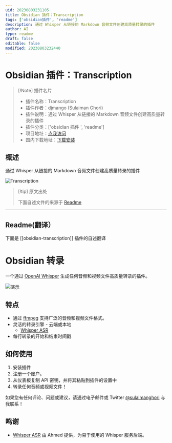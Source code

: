 ```yaml
---
uid: 20230803231105
title: Obsidian 插件：Transcription
tags: ['obsidian插件', 'readme']
description: 通过 Whisper 从链接的 Markdown 音频文件创建高质量转录的插件
author: AI
type: readme
draft: false
editable: false
modified: 20230803232440
---
```


# Obsidian 插件：Transcription

> [!Note] 插件名片
> - 插件名称：Transcription
> - 插件作者：djmango (Sulaiman Ghori)
> - 插件说明：通过 Whisper 从链接的 Markdown 音频文件创建高质量转录的插件
> - 插件分类：['obsidian 插件 ', 'readme']
> - 项目地址：[点我访问](https://github.com/djmango/obsidian-transcription)
> - 国内下载地址：[下载安装](https://pkmer.cn/products/plugin/pluginMarket/?obsidian-transcription)

## 概述

通过 Whisper 从链接的 Markdown 音频文件创建高质量转录的插件

![Transcription](https://cdn.pkmer.cn/covers/obsidian-transcription_new.gif!pkmer)

> [!tip] 原文出处
>
>下面自述文件的来源于 [Readme](https://ghproxy.net/https://raw.githubusercontent.com/djmango/obsidian-transcription/master/README.md)
>

---

## Readme(翻译）

下面是 [[obsidian-transcription]] 插件的自述翻译

# Obsidian 转录

一个通过 [OpenAI Whisper](https://openai.com/blog/whisper/) 生成任何音频和视频文件高质量转录的插件。

![演示](media/demo.gif)

## 特点

- 通过 [ffmpeg](https://ffmpeg.org/) 支持广泛的音频和视频文件格式。
- 灵活的转录引擎 - 云端或本地
  - [Whisper ASR](https://github.com/ahmetoner/whisper-asr-webservice)
- 每行转录的开始和结束时间戳

## 如何使用

1. 安装插件
2. 注册一个账户。
3. 从仪表板复制 API 密钥，并将其粘贴到插件的设置中
4. 转录任何音频或视频文件！

如果您有任何评论、问题或建议，请通过电子邮件或 Twitter [@sulaimanghori](https://twitter.com/sulaimanghori) 与我联系！

## 鸣谢

- [Whisper ASR](https://github.com/ahmetoner/whisper-asr-webservice) 由 Ahmed 提供，为易于使用的 Whisper 服务后端。



